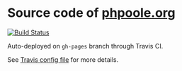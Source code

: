 # Source code of [phpoole.org](http://phpoole.org)

[![Build Status](https://travis-ci.org/PHPoole/phpoole.github.io.svg?branch=source)](https://travis-ci.org/PHPoole/phpoole.github.io)

Auto-deployed on ```gh-pages``` branch through Travis CI.

See [Travis config file](.travis.yml) for more details.
